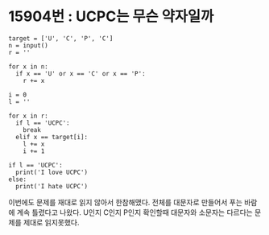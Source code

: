 # 15904번 : UCPC는 무슨 약자일까

```
target = ['U', 'C', 'P', 'C']
n = input()
r = ''

for x in n:
  if x == 'U' or x == 'C' or x == 'P':
    r += x

i = 0
l = ''

for x in r:
  if l == 'UCPC':
    break
  elif x == target[i]:
    l += x
    i += 1

if l == 'UCPC':
  print('I love UCPC')
else:
  print('I hate UCPC')
```

이번에도 문제를 재대로 읽지 않아서 한참해맸다. 전체를 대문자로 만들어서 푸는 바람에 계속 틀렸다고 나왔다. U인지 C인지 P인지 확인할때 대문자와 소문자는 다르다는 문제를 제대로 읽지못했다.
